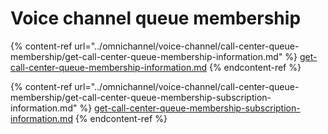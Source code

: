 # Voice channel queue membership

{% content-ref url="../omnichannel/voice-channel/call-center-queue-membership/get-call-center-queue-membership-information.md" %}
[get-call-center-queue-membership-information.md](../omnichannel/voice-channel/call-center-queue-membership/get-call-center-queue-membership-information.md)
{% endcontent-ref %}

{% content-ref url="../omnichannel/voice-channel/call-center-queue-membership/get-call-center-queue-membership-subscription-information.md" %}
[get-call-center-queue-membership-subscription-information.md](../omnichannel/voice-channel/call-center-queue-membership/get-call-center-queue-membership-subscription-information.md)
{% endcontent-ref %}
